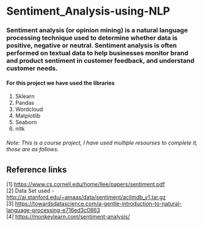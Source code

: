 # Sentiment_Analysis-using-NLP

### Sentiment analysis (or opinion mining) is a natural language processing technique used to determine whether data is positive, negative or neutral. Sentiment analysis is often performed on textual data to help businesses monitor brand and product sentiment in customer feedback, and understand customer needs.
#### For this project we have used the libraries 
1) Sklearn
2) Pandas
3) Wordcloud
4) Matplotlib
5) Seaborn
6) nltk

###### Note: This is a course project, I have used multiple resourses to complete it, those are as follows.
  
## Reference links
[1] https://www.cs.cornell.edu/home/llee/papers/sentiment.pdf <br/>
[2] Data Set used - http://ai.stanford.edu/~amaas/data/sentiment/aclImdb_v1.tar.gz <br/>
[3] https://towardsdatascience.com/a-gentle-introduction-to-natural-language-processing-e716ed3c0863 <br/>
[4] https://monkeylearn.com/sentiment-analysis/
